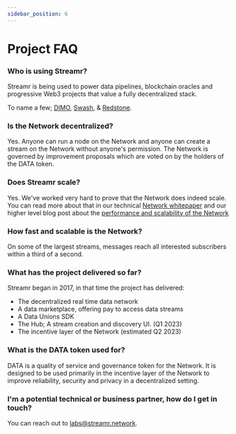 ```yaml
---
sidebar_position: 6
---
```


# Project FAQ

### Who is using Streamr?
Streamr is being used to power data pipelines, blockchain oracles and progressive Web3 projects that value a fully decentralized stack.

To name a few; [DIMO](https://dimo.zone), [Swash](https://swashapp.io), & [Redstone](https://redstone.finance).

### Is the Network decentralized?
Yes. Anyone can run a node on the Network and anyone can create a stream on the Network without anyone's permission. The Network is governed by improvement proposals which are voted on by the holders of the DATA token.

### Does Streamr scale?
Yes. We've worked very hard to prove that the Network does indeed scale. You can read more about that in our technical [Network whitepaper](https://streamr.network/network-whitepaper) and our higher level blog post about the [performance and scalability of the Network](https://blog.streamr.network/streamr-network-performance-and-scalability-whitepaper/)

### How fast and scalable is the Network?
On some of the largest streams, messages reach all interested subscribers within a third of a second.

### What has the project delivered so far?
Streamr began in 2017, in that time the project has delivered:
- The decentralized real time data network
- A data marketplace, offering pay to access data streams
- A Data Unions SDK
- The Hub; A stream creation and discovery UI. (Q1 2023)
- The incentive layer of the Network (estimated Q2 2023)

### What is the DATA token used for?
DATA is a quality of service and governance token for the Network. It is designed to be used primarily in the incentive layer of the Network to improve reliability, security and privacy in a decentralized setting.

### I'm a potential technical or business partner, how do I get in touch?
You can reach out to [labs@streamr.network](mailto:labs@streamr.network).

